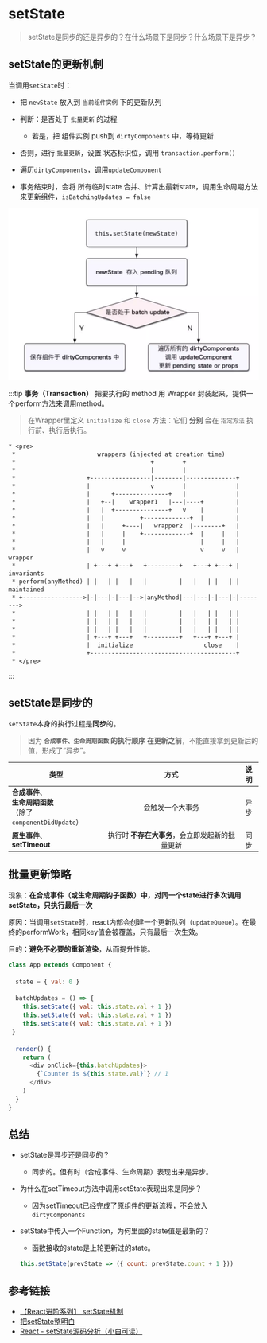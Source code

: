# setState
> setState是同步的还是异步的？在什么场景下是同步？什么场景下是异步？

## setState的更新机制
当调用`setState`时：
 - 把 `newState` 放入到 `当前组件实例` 下的更新队列

 - 判断：是否处于 `批量更新` 的过程
    - 若是，把 组件实例 push到 `dirtyComponents` 中，等待更新

 - 否则，进行 `批量更新`，设置 状态标识位，调用 `transaction.perform()`

 - 遍历`dirtyComponents`，调用`updateComponent`

 - 事务结束时，会将 所有临时state 合并、计算出最新state，调用生命周期方法来更新组件，`isBatchingUpdates = false`

 ![alt](./img/img-1.png)

:::tip
**事务（Transaction）** 把要执行的 method 用 Wrapper 封装起来，提供一个perform方法来调用method。
> 在Wrapper里定义 `initialize` 和 `close` 方法：它们 **分别** 会在 `指定方法` 执行前、执行后执行。
```
* <pre>
 *                       wrappers (injected at creation time)
 *                                      +        +
 *                                      |        |
 *                    +-----------------|--------|--------------+
 *                    |                 v        |              |
 *                    |      +---------------+   |              |
 *                    |   +--|    wrapper1   |---|----+         |
 *                    |   |  +---------------+   v    |         |
 *                    |   |          +-------------+  |         |
 *                    |   |     +----|   wrapper2  |--------+   |
 *                    |   |     |    +-------------+  |     |   |
 *                    |   |     |                     |     |   |
 *                    |   v     v                     v     v   | wrapper
 *                    | +---+ +---+   +---------+   +---+ +---+ | invariants
 * perform(anyMethod) | |   | |   |   |         |   |   | |   | | maintained
 * +----------------->|-|---|-|---|-->|anyMethod|---|---|-|---|-|-------->
 *                    | |   | |   |   |         |   |   | |   | |
 *                    | |   | |   |   |         |   |   | |   | |
 *                    | |   | |   |   |         |   |   | |   | |
 *                    | +---+ +---+   +---------+   +---+ +---+ |
 *                    |  initialize                    close    |
 *                    +-----------------------------------------+
 * </pre>
```
:::

## setState是同步的
`setState`本身的执行过程是**同步**的。
> 因为 **`合成事件、生命周期函数` 的执行顺序 在更新之前**，不能直接拿到更新后的值，形成了“异步”。

| 类型 | 方式 | 说明 |
| ----- |:---:|:---:|
| **合成事件**、<br/>**生命周期函数**<br/>（除了`componentDidUpdate`） | 会触发一个大事务 | 异步 |
| **原生事件**、<br/>**setTimeout** | 执行时 **不存在大事务**，会立即发起新的批量更新 | 同步 |

## 批量更新策略
现象：**在合成事件（或生命周期钩子函数）中，对同一个state进行多次调用setState，只执行最后一次**

原因：当调用`setState`时，react内部会创建一个更新队列（`updateQueue`）。在最终的performWork，相同key值会被覆盖，只有最后一次生效。

目的：**避免不必要的重新渲染**，从而提升性能。
```js
class App extends Component {

  state = { val: 0 }

  batchUpdates = () => {
    this.setState({ val: this.state.val + 1 })
    this.setState({ val: this.state.val + 1 })
    this.setState({ val: this.state.val + 1 })
 }

  render() {
    return (
      <div onClick={this.batchUpdates}>
        {`Counter is ${this.state.val}`} // 1
      </div>
    )
  }
}
```


## 总结
 - setState是异步还是同步的？
    - 同步的。但有时（合成事件、生命周期）表现出来是异步。

 - 为什么在setTimeout方法中调用setState表现出来是同步？
    - 因为setTimeout已经完成了原组件的更新流程，不会放入`dirtyComponents`

 - setState中传入一个Function，为何里面的state值是最新的？
    - 函数接收的state是上轮更新过的state。
    ```js
    this.setState(prevState => ({ count: prevState.count + 1 }))
    ```


## 参考链接
 - [【React进阶系列】 setState机制](https://segmentfault.com/a/1190000016805467#item-7)
 - [把setState整明白](https://www.jianshu.com/p/885743d7a094)
 - [React - setState源码分析（小白可读）](https://juejin.im/post/5aa25967518825558251f61f#heading-6)